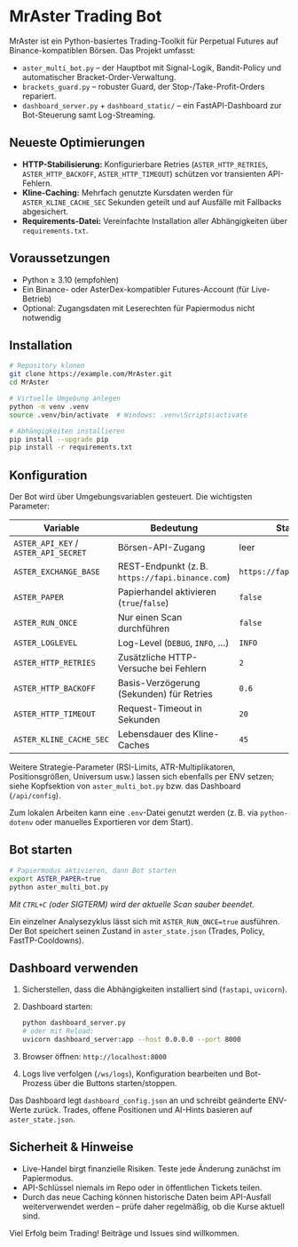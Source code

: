 # MrAster Trading Bot

MrAster ist ein Python-basiertes Trading-Toolkit für Perpetual Futures auf Binance-kompatiblen Börsen. Das Projekt umfasst:

* `aster_multi_bot.py` – der Hauptbot mit Signal-Logik, Bandit-Policy und automatischer Bracket-Order-Verwaltung.
* `brackets_guard.py` – robuster Guard, der Stop-/Take-Profit-Orders repariert.
* `dashboard_server.py` + `dashboard_static/` – ein FastAPI-Dashboard zur Bot-Steuerung samt Log-Streaming.

## Neueste Optimierungen

* **HTTP-Stabilisierung:** Konfigurierbare Retries (`ASTER_HTTP_RETRIES`, `ASTER_HTTP_BACKOFF`, `ASTER_HTTP_TIMEOUT`) schützen vor transienten API-Fehlern.
* **Kline-Caching:** Mehrfach genutzte Kursdaten werden für `ASTER_KLINE_CACHE_SEC` Sekunden geteilt und auf Ausfälle mit Fallbacks abgesichert.
* **Requirements-Datei:** Vereinfachte Installation aller Abhängigkeiten über `requirements.txt`.

## Voraussetzungen

* Python ≥ 3.10 (empfohlen)
* Ein Binance- oder AsterDex-kompatibler Futures-Account (für Live-Betrieb)
* Optional: Zugangsdaten mit Leserechten für Papiermodus nicht notwendig

## Installation

```bash
# Repository klonen
git clone https://example.com/MrAster.git
cd MrAster

# Virtuelle Umgebung anlegen
python -m venv .venv
source .venv/bin/activate  # Windows: .venv\Scripts\activate

# Abhängigkeiten installieren
pip install --upgrade pip
pip install -r requirements.txt
```

## Konfiguration

Der Bot wird über Umgebungsvariablen gesteuert. Die wichtigsten Parameter:

| Variable | Bedeutung | Standard |
| --- | --- | --- |
| `ASTER_API_KEY` / `ASTER_API_SECRET` | Börsen-API-Zugang | leer |
| `ASTER_EXCHANGE_BASE` | REST-Endpunkt (z. B. `https://fapi.binance.com`) | `https://fapi.asterdex.com` |
| `ASTER_PAPER` | Papierhandel aktivieren (`true`/`false`) | `false` |
| `ASTER_RUN_ONCE` | Nur einen Scan durchführen | `false` |
| `ASTER_LOGLEVEL` | Log-Level (`DEBUG`, `INFO`, …) | `INFO` |
| `ASTER_HTTP_RETRIES` | Zusätzliche HTTP-Versuche bei Fehlern | `2` |
| `ASTER_HTTP_BACKOFF` | Basis-Verzögerung (Sekunden) für Retries | `0.6` |
| `ASTER_HTTP_TIMEOUT` | Request-Timeout in Sekunden | `20` |
| `ASTER_KLINE_CACHE_SEC` | Lebensdauer des Kline-Caches | `45` |

Weitere Strategie-Parameter (RSI-Limits, ATR-Multiplikatoren, Positionsgrößen, Universum usw.) lassen sich ebenfalls per ENV setzen; siehe Kopfsektion von `aster_multi_bot.py` bzw. das Dashboard (`/api/config`).

Zum lokalen Arbeiten kann eine `.env`-Datei genutzt werden (z. B. via `python-dotenv` oder manuelles Exportieren vor dem Start).

## Bot starten

```bash
# Papiermodus aktivieren, dann Bot starten
export ASTER_PAPER=true
python aster_multi_bot.py
```

*Mit `CTRL+C` (oder SIGTERM) wird der aktuelle Scan sauber beendet.*

Ein einzelner Analysezyklus lässt sich mit `ASTER_RUN_ONCE=true` ausführen. Der Bot speichert seinen Zustand in `aster_state.json` (Trades, Policy, FastTP-Cooldowns).

## Dashboard verwenden

1. Sicherstellen, dass die Abhängigkeiten installiert sind (`fastapi`, `uvicorn`).
2. Dashboard starten:

   ```bash
   python dashboard_server.py
   # oder mit Reload:
   uvicorn dashboard_server:app --host 0.0.0.0 --port 8000
   ```

3. Browser öffnen: `http://localhost:8000`
4. Logs live verfolgen (`/ws/logs`), Konfiguration bearbeiten und Bot-Prozess über die Buttons starten/stoppen.

Das Dashboard legt `dashboard_config.json` an und schreibt geänderte ENV-Werte zurück. Trades, offene Positionen und AI-Hints basieren auf `aster_state.json`.

## Sicherheit & Hinweise

* Live-Handel birgt finanzielle Risiken. Teste jede Änderung zunächst im Papiermodus.
* API-Schlüssel niemals im Repo oder in öffentlichen Tickets teilen.
* Durch das neue Caching können historische Daten beim API-Ausfall weiterverwendet werden – prüfe daher regelmäßig, ob die Kurse aktuell sind.

Viel Erfolg beim Trading! Beiträge und Issues sind willkommen.
